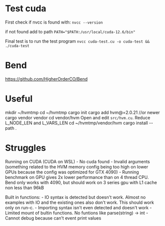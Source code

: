 # Test cuda #

First check if nvcc is found with:
`nvcc --version`

if not found add to path
`PATH="$PATH:/usr/local/cuda-12.6/bin"`

Final test is to run the test program
`nvcc cuda-test.cu -o cuda-test && ./cuda-test`

# Bend #

https://github.com/HigherOrderCO/Bend

# Useful #

mkdir ~/hvmtmp
cd ~/hvmtmp
cargo init
cargo add hvm@=2.0.21 //or newer
cargo vendor vendor
cd vendor/hvm
Open and edit `src/hvm.cu`. Reduce L_NODE_LEN and L_VARS_LEN
cd ~/hvmtmp/vendor/hvm
cargo install --path .

# Struggles #

Running on CUDA (CUDA on WSL)
    - No cuda found
    - Invalid arguments (something related to the HVM memory config being too high on lower GPUs because the config was optimized for GTX 4090)
    - Running benchmark on GPU gives 2x lower performance than on 4 thread CPU. Bend only works with 4090, but should work on 3 series gpu with L1 cache non less than 96kB

Built in functions:
    - IO syntax is detected but doesn't work. Almost no examples with IO and the existing ones also don't work. This should work only on run-c.
    - Importing syntax isn't even detected and doesn't work
    - Limited mount of bultin functions. No funtions like parse(string) -> int
    - Cannot debug because can't event print values
